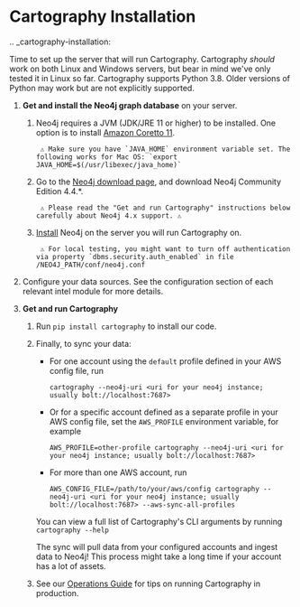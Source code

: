 # Cartography Installation

.. _cartography-installation:

Time to set up the server that will run Cartography.  Cartography _should_ work on both Linux and Windows servers, but bear in mind we've only tested it in Linux so far.  Cartography supports Python 3.8. Older versions of Python may work but are not explicitly supported.

1. **Get and install the Neo4j graph database** on your server.
    1. Neo4j requires a JVM (JDK/JRE 11 or higher) to be installed. One option is to install [Amazon Coretto 11](https://docs.aws.amazon.com/corretto/latest/corretto-11-ug/what-is-corretto-11.html).

            ⚠️ Make sure you have `JAVA_HOME` environment variable set. The following works for Mac OS: `export JAVA_HOME=$(/usr/libexec/java_home)`

    1. Go to the [Neo4j download page](https://neo4j.com/download-center/#community), and download Neo4j Community Edition 4.4.\*.

            ⚠️ Please read the "Get and run Cartography" instructions below carefully about Neo4j 4.x support. ⚠️

    1. [Install](https://neo4j.com/docs/operations-manual/current/installation/) Neo4j on the server you will run Cartography on.

            ⚠️ For local testing, you might want to turn off authentication via property `dbms.security.auth_enabled` in file /NEO4J_PATH/conf/neo4j.conf

1. Configure your data sources. See the configuration section of each relevant intel module for more details.

1. **Get and run Cartography**

    1. Run `pip install cartography` to install our code.

    1. Finally, to sync your data:

        - For one account using the `default` profile defined in your AWS config file, run

            ```
            cartography --neo4j-uri <uri for your neo4j instance; usually bolt://localhost:7687>
            ```

        - Or for a specific account defined as a separate profile in your AWS config file, set the `AWS_PROFILE` environment variable, for example

            ```
            AWS_PROFILE=other-profile cartography --neo4j-uri <uri for your neo4j instance; usually bolt://localhost:7687>
            ```

        - For more than one AWS account, run

            ```
            AWS_CONFIG_FILE=/path/to/your/aws/config cartography --neo4j-uri <uri for your neo4j instance; usually bolt://localhost:7687> --aws-sync-all-profiles
            ```

        You can view a full list of Cartography's CLI arguments by running `cartography --help`

        The sync will pull data from your configured accounts and ingest data to Neo4j!  This process might take a long time if your account has a lot of assets.

    1. See our [Operations Guide](ops.html) for tips on running Cartography in production.
